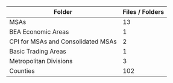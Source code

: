 | Folder                             |   Files / Folders |
|------------------------------------|-------------------|
| MSAs                               |                13 |
| BEA Economic Areas                 |                 1 |
| CPI for MSAs and Consolidated MSAs |                 2 |
| Basic Trading Areas                |                 1 |
| Metropolitan Divisions             |                 3 |
| Counties                           |               102 |
